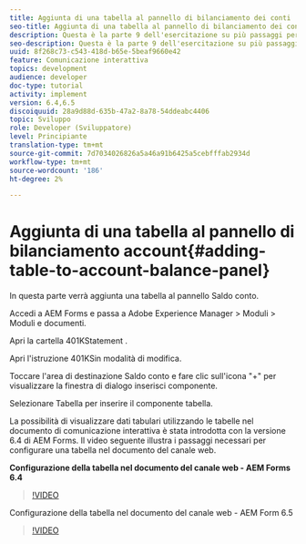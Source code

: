 ```yaml
---
title: Aggiunta di una tabella al pannello di bilanciamento dei conti
seo-title: Aggiunta di una tabella al pannello di bilanciamento dei conti
description: Questa è la parte 9 dell'esercitazione su più passaggi per la creazione del primo documento di comunicazione interattivo. In questa parte verrà aggiunta una tabella al pannello Saldo account.
seo-description: Questa è la parte 9 dell'esercitazione su più passaggi per la creazione del primo documento di comunicazione interattivo. In questa parte verrà aggiunta una tabella al pannello Saldo account.
uuid: 8f268c73-c543-418d-b65e-5beaf9660e42
feature: Comunicazione interattiva
topics: development
audience: developer
doc-type: tutorial
activity: implement
version: 6.4,6.5
discoiquuid: 28a9d88d-635b-47a2-8a78-54ddeabc4406
topic: Sviluppo
role: Developer (Sviluppatore)
level: Principiante
translation-type: tm+mt
source-git-commit: 7d7034026826a5a46a91b6425a5cebfffab2934d
workflow-type: tm+mt
source-wordcount: '186'
ht-degree: 2%

---
```



# Aggiunta di una tabella al pannello di bilanciamento account{#adding-table-to-account-balance-panel}

In questa parte verrà aggiunta una tabella al pannello Saldo conto.

Accedi a AEM Forms e passa a Adobe Experience Manager > Moduli > Moduli e documenti.

Apri la cartella 401KStatement .

Apri l&#39;istruzione 401KSin modalità di modifica.

Toccare l&#39;area di destinazione Saldo conto e fare clic sull&#39;icona &quot;+&quot; per visualizzare la finestra di dialogo inserisci componente.

Selezionare Tabella per inserire il componente tabella.

La possibilità di visualizzare dati tabulari utilizzando le tabelle nel documento di comunicazione interattiva è stata introdotta con la versione 6.4 di AEM Forms. Il video seguente illustra i passaggi necessari per configurare una tabella nel documento del canale web.

**Configurazione della tabella nel documento del canale web - AEM Forms 6.4**

>[!VIDEO](https://video.tv.adobe.com/v/22360/?quality=9&learn=on)

Configurazione della tabella nel documento del canale web - AEM Form 6.5

>[!VIDEO](https://video.tv.adobe.com/v/27847?quality=9&learn=on)


